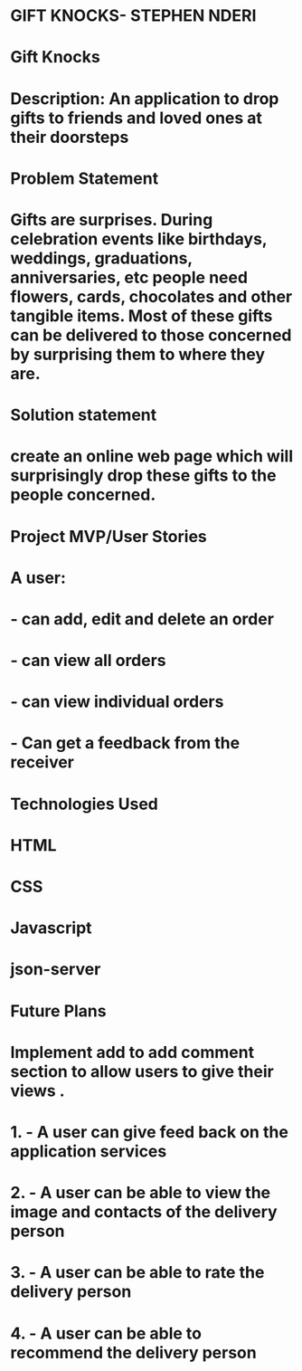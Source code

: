 # GIFT KNOCKS- STEPHEN NDERI

# Gift Knocks

# Description: An application to drop gifts to friends and loved ones at their doorsteps


# Problem Statement
# Gifts are surprises.  During celebration events like birthdays, weddings, graduations, anniversaries, etc people need flowers, cards, chocolates and other tangible items. Most of these gifts can be delivered to those concerned by surprising them to where they are.
# Solution statement
# create an online web page which will surprisingly drop these gifts to the people concerned. 

# Project MVP/User Stories
# A user:
# - can add, edit and delete an order
# - can view all orders
# - can view individual orders
# - Can get a feedback from the receiver
# Technologies Used
# HTML
# CSS
# Javascript
# json-server

# Future Plans
# Implement add to add comment section to allow users to give their views .
# 1. - A user can give feed back on the application services
# 2. - A user can be able to view the image and contacts of the delivery person
# 3. - A user can be able to rate the delivery person 
# 4. - A user can be able to recommend the delivery person

